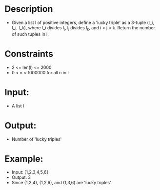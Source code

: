 # Description
* Given a list l of positive integers, define a 'lucky triple' as a 3-tuple (l_i, l_j, l_k),
where l_i divides l<sub>j</sub>, l<sub>j</sub> divides l<sub>k</sub>,
and i < j < k. Return the number of such tuples in l.

# Constraints
* 2 <= len(l) <= 2000
* 0 < n < 1000000 for all n in l

# Input: 
* A list l

# Output:
* Number of 'lucky triples'

# Example:
* Input: [1,2,3,4,5,6]
* Output: 3
* Since (1,2,4), (1,2,6), and (1,3,6) are 'lucky triples'
